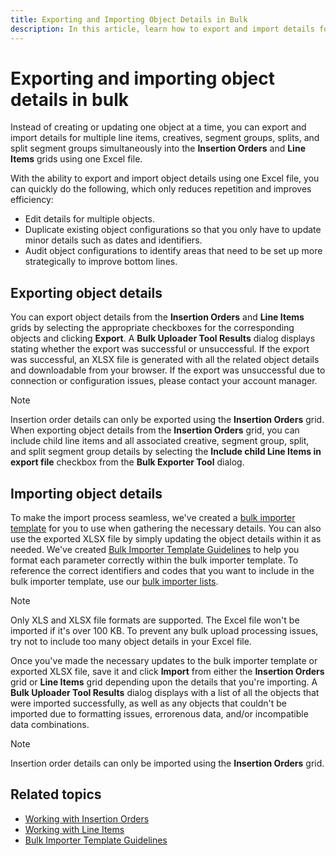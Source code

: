 ```yaml
---
title: Exporting and Importing Object Details in Bulk
description: In this article, learn how to export and import details for multiple line items, creatives, segment groups, splits, and split segment groups simultaneously.
---
```


# Exporting and importing object details in bulk

Instead of creating or updating one object at a time, you can export and import details for multiple line items, creatives, segment groups, splits, and split segment groups simultaneously into the **Insertion Orders** and **Line Items** grids using one Excel file.

With the ability to export and import object details using one Excel file, you can quickly do the following, which only reduces repetition
and improves efficiency:

- Edit details for multiple objects.
- Duplicate existing object configurations so that you only have to update minor details such as dates and identifiers.
- Audit object configurations to identify areas that need to be set up more strategically to improve bottom lines.

## Exporting object details

You can export object details from the **Insertion Orders** and **Line Items** grids by selecting the appropriate checkboxes for the corresponding objects and clicking **Export**. A **Bulk Uploader Tool Results** dialog displays stating whether the export was successful or unsuccessful. If the export was successful, an XLSX file is generated with all the related object details and downloadable from your browser. If the export was unsuccessful due to connection or configuration issues, please contact your account manager.

> [!NOTE]
> Insertion order details can only be exported using the **Insertion Orders** grid. When exporting object details from the **Insertion Orders** grid, you can include child line items and all associated creative, segment group, split, and split segment group details by selecting the **Include child Line Items in export file** checkbox from the **Bulk Exporter Tool** dialog.

## Importing object details

To make the import process seamless, we've created a [bulk importer template](https://xandr-be-prod.zoominsoftware.io/bundle/invest_invest-standard/page/attachments/bulk-importer/Bulk-Importer-Template.xlsx) for you to use when gathering the necessary details. You can also use the exported XLSX file by simply updating the object details within it as needed. We've created [Bulk Importer Template Guidelines](bulk-importer-template-guidelines.md) to help you format each parameter correctly within the bulk importer template. To reference the correct identifiers and codes that you want to include in the bulk importer template, use our [bulk importer lists](https://xandr-be-prod.zoominsoftware.io/bundle/invest_invest-standard/page/attachments/bulk-importer/Bulk-Importer-Lists.xlsx).

> [!NOTE]
> Only XLS and XLSX file formats are supported. The Excel file won't be imported if it's over 100 KB. To prevent any bulk upload processing issues, try not to include too many object details in your Excel file.

Once you've made the necessary updates to the bulk importer template or exported XLSX file, save it and click **Import** from either the
**Insertion Orders** grid or **Line Items** grid depending upon the details that you're importing. A **Bulk Uploader Tool Results** dialog displays with a list of all the objects that were imported successfully, as well as any objects that couldn't be imported due to formatting issues, errorenous data, and/or incompatible data combinations.

> [!NOTE]
> Insertion order details can only be imported using the **Insertion Orders** grid.

## Related topics

- [Working with Insertion Orders](working-with-insertion-orders.md)
- [Working with Line Items](working-with-line-items.md)
- [Bulk Importer Template Guidelines](bulk-importer-template-guidelines.md)
